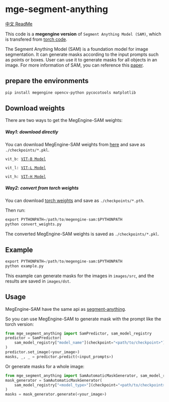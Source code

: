 # mge-segment-anything

[中文 ReadMe](./README_cn.md)

This code is a **megengine version** of `Segment Anything Model (SAM)`, which is transfered from [torch code](https://github.com/facebookresearch/segment-anything/tree/main).

The Segment Anything Model (SAM) is a foundation model for image segmentation. It can generate masks according to the input prompts such as points or boxes. User can use it to generate masks for all objects in an image. For more information of SAM, you can reference this [paper](https://ai.facebook.com/research/publications/segment-anything/).

## prepare the environments

```bash
pip install megengine opencv-python pycocotools matplotlib
```

## Download weights

There are two ways to get the MegEngine-SAM weights:

##### Way1: download directly

You can download MegEngine-SAM weights from [here](https://huggingface.co/ccq-mgevii/MegEngine-SAM/tree/main) and save as `./checkpoints/*.pkl`.

`vit_b: `[`VIT-B Model`](https://huggingface.co/ccq-mgevii/MegEngine-SAM/resolve/main/sam_vit_b_01ec64.pkl)

`vit_l: `[`VIT-L Model`](https://huggingface.co/ccq-mgevii/MegEngine-SAM/resolve/main/sam_vit_l_0b3195.pkl)

`vit_h: `[`VIT-H Model`](https://huggingface.co/ccq-mgevii/MegEngine-SAM/resolve/main/sam_vit_h_4b8939.pkl)

##### Way2: convert from torch weights

You can download [torch weights](https://github.com/facebookresearch/segment-anything/tree/main#model-checkpoints) and save as `./checkpoints/*.pth`.

Then run:

```python
export PYTHONPATH=/path/to/megengine-sam:$PYTHONPATH
python convert_weights.py
```

The converted MegEngine-SAM weights is saved as `./checkpoints/*.pkl`.

## Example

```python
export PYTHONPATH=/path/to/megengine-sam:$PYTHONPATH
python example.py
```

This example can generate masks for the images in `images/src`, and the results are saved in `images/dst`.

## Usage

MegEngine-SAM have the same api as [segment-anything](https://github.com/facebookresearch/segment-anything/tree/main).

So you can use MegEngine-SAM to generate mask with the prompt like the torch version:

```python
from mge_segment_anything import SamPredictor, sam_model_registry
predictor = SamPredictor(
    sam_model_registry["model_name"](checkpoint="<path/to/checkpoint>")
)
predictor.set_image(<your_image>)
masks, _, _ = predictor.predict(<input_prompts>)
```

Or generate masks for a whole image:

```python
from mge_segment_anything import SamAutomaticMaskGenerator, sam_model_registry
mask_generator = SamAutomaticMaskGenerator(
    sam_model_registry["<model_type>"](checkpoint="<path/to/checkpoint>")
)
masks = mask_generator.generate(<your_image>)
```
